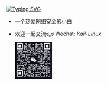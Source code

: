 

[![Typing SVG](https://readme-typing-svg.demolab.com?font=Fira+Code&pause=1000&color=1AF738&random=false&width=435&lines=Hello%2CI'm+XiaoyaoJ;%E4%B8%BA%E8%87%AA%E5%B7%B1%E7%83%AD%E7%88%B1%E7%9A%84%E4%B8%9C%E8%A5%BF%E7%9F%A2%E5%BF%97%E4%B8%8D%E6%B8%9D%EF%BC%8C%E8%BF%99%E5%B0%86%E6%98%AF%E6%88%91%E4%B8%80%E7%94%9F%E7%9A%84%E4%BF%A1%E6%9D%A1)](https://git.io/typing-svg)

- 一个热爱网络安全的小白 
- 欢迎一起交流ಠ_ಠ  Wechat: _Kail-Linux_

  <img src="./xiaoyaoj.jpg" width="100px" />


